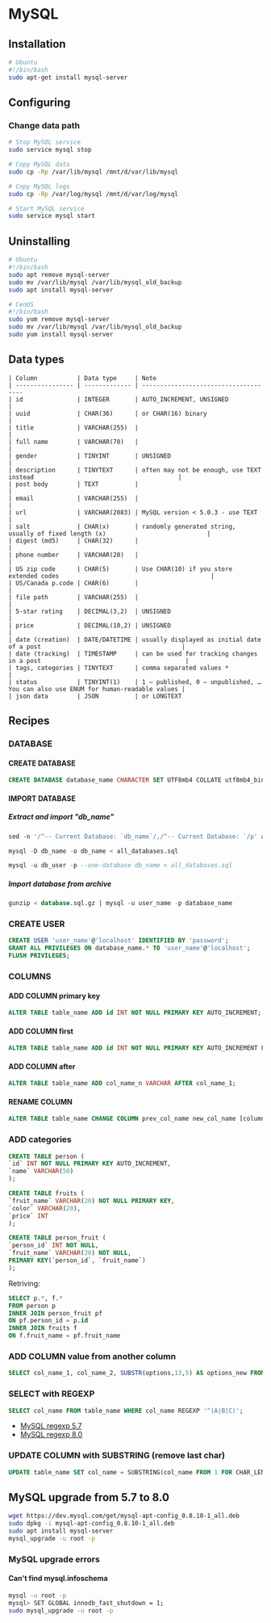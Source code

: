 # MySQL

## Installation

```bash
# Ubuntu
#!/bin/bash
sudo apt-get install mysql-server
```

## Configuring

### Change data path

```bash
# Stop MySQL service
sudo service mysql stop

# Copy MySQL data
sudo cp -Rp /var/lib/mysql /mnt/d/var/lib/mysql

# Copy MySQL logs
sudo cp -Rp /var/log/mysql /mnt/d/var/log/mysql

# Start MySQL service
sudo service mysql start
```

## Uninstalling

```bash
# Ubuntu
#!/bin/bash
sudo apt remove mysql-server
sudo mv /var/lib/mysql /var/lib/mysql_old_backup
sudo apt install mysql-server
```

```bash
# CenOS
#!/bin/bash
sudo yum remove mysql-server
sudo mv /var/lib/mysql /var/lib/mysql_old_backup
sudo yum install mysql-server
```


## Data types

```text
| Column           | Data type     | Note
| ---------------- | ------------- | -------------------------------------
| id               | INTEGER       | AUTO_INCREMENT, UNSIGNED                                                          |
| uuid             | CHAR(36)      | or CHAR(16) binary                                                                |
| title            | VARCHAR(255)  |                                                                                   |
| full name        | VARCHAR(70)   |                                                                                   |
| gender           | TINYINT       | UNSIGNED                                                                          |
| description      | TINYTEXT      | often may not be enough, use TEXT  instead                                        |
| post body        | TEXT          |                                                                                   |
| email            | VARCHAR(255)  |                                                                                   |
| url              | VARCHAR(2083) | MySQL version < 5.0.3 - use TEXT                                                  |
| salt             | CHAR(x)       | randomly generated string, usually of fixed length (x)                            |
| digest (md5)     | CHAR(32)      |                                                                                   |
| phone number     | VARCHAR(20)   |                                                                                   |
| US zip code      | CHAR(5)       | Use CHAR(10) if you store extended codes                                          |
| US/Canada p.code | CHAR(6)       |                                                                                   |
| file path        | VARCHAR(255)  |                                                                                   |
| 5-star rating    | DECIMAL(3,2)  | UNSIGNED                                                                          |
| price            | DECIMAL(10,2) | UNSIGNED                                                                          |
| date (creation)  | DATE/DATETIME | usually displayed as initial date of a post                                       |
| date (tracking)  | TIMESTAMP     | can be used for tracking changes in a post                                        |
| tags, categories | TINYTEXT      | comma separated values *                                                          |
| status           | TINYINT(1)    | 1 – published, 0 – unpublished, … You can also use ENUM for human-readable values |
| json data        | JSON          | or LONGTEXT
```

## Recipes

### DATABASE

#### CREATE DATABASE

```sql
CREATE DATABASE database_name CHARACTER SET UTF8mb4 COLLATE utf8mb4_bin;
```

#### IMPORT DATABASE

##### Extract and import "db_name"

```sql
sed -n '/^-- Current Database: `db_name`/,/^-- Current Database: `/p' alldatabases.sql > db_name.sql
```

```sql
mysql -D db_name -o db_name < all_databases.sql
```

```sql
mysql -u db_user -p --one-database db_name < all_databases.sql
```

##### Import database from archive

```sql
gunzip < database.sql.gz | mysql -u user_name -p database_name
```

### CREATE USER

```sql
CREATE USER 'user_name'@'localhost' IDENTIFIED BY 'password';
GRANT ALL PRIVILEGES ON database_name.* TO 'user_name'@'localhost';
FLUSH PRIVILEGES;
```

### COLUMNS

#### ADD COLUMN primary key

```sql
ALTER TABLE table_name ADD id INT NOT NULL PRIMARY KEY AUTO_INCREMENT;
```

#### ADD COLUMN first

```sql
ALTER TABLE table_name ADD id INT NOT NULL PRIMARY KEY AUTO_INCREMENT FIRST;
```

#### ADD COLUMN after

```sql
ALTER TABLE table_name ADD col_name_n VARCHAR AFTER col_name_1;
```

#### RENAME COLUMN

```sql
ALTER TABLE table_name CHANGE COLUMN prev_col_name new_col_name [column_definition];
```

### ADD categories

```sql
CREATE TABLE person (
`id` INT NOT NULL PRIMARY KEY AUTO_INCREMENT,
`name` VARCHAR(50)
);

CREATE TABLE fruits (
`fruit_name` VARCHAR(20) NOT NULL PRIMARY KEY,
`color` VARCHAR(20),
`price` INT
);

CREATE TABLE person_fruit (
`person_id` INT NOT NULL,
`fruit_name` VARCHAR(20) NOT NULL,
PRIMARY KEY(`person_id`, `fruit_name`)
);
```

Retriving:

```sql
SELECT p.*, f.*
FROM person p
INNER JOIN person_fruit pf
ON pf.person_id = p.id
INNER JOIN fruits f
ON f.fruit_name = pf.fruit_name
```

### ADD COLUMN value from another column

```sql
SELECT col_name_1, col_name_2, SUBSTR(options,13,5) AS options_new FROM table_name;
```

### SELECT with REGEXP

```sql
SELECT col_name FROM table_name WHERE col_name REGEXP '^(A|B|C)';
```

- [MySQL regexp 5.7](https://dev.mysql.com/doc/refman/5.7/en/regexp.html)
- [MySQL regexp 8.0](https://dev.mysql.com/doc/refman/8.0/en/regexp.html)

### UPDATE COLUMN with SUBSTRING (remove last char)

```sql
UPDATE table_name SET col_name = SUBSTRING(col_name FROM 1 FOR CHAR_LENGTH(ref_id) - 1);
```

## MySQL upgrade from 5.7 to 8.0

```bash
wget https://dev.mysql.com/get/mysql-apt-config_0.8.10-1_all.deb
sudo dpkg -i mysql-apt-config_0.8.10-1_all.deb
sudo apt install mysql-server
mysql_upgrade -u root -p
```

### MySQL upgrade errors

#### Can't find mysql.infoschema

```bash
mysql -u root -p
mysql> SET GLOBAL innodb_fast_shutdown = 1;
sudo mysql_upgrade -u root -p
```

